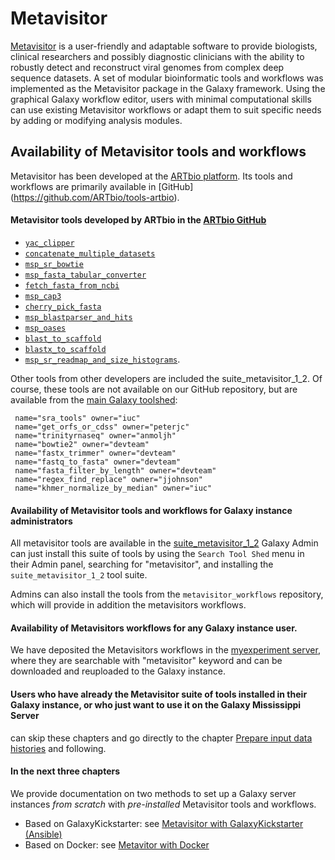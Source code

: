 # Metavisitor

[Metavisitor](http://dx.doi.org/10.1101/048983) is a user-friendly and adaptable software to provide biologists, clinical researchers and possibly diagnostic clinicians with the ability to robustly detect and reconstruct viral genomes from complex deep sequence datasets. A set of modular bioinformatic tools and workflows was implemented as the Metavisitor package in the Galaxy framework. Using the graphical Galaxy workflow editor, users with minimal computational skills can use existing Metavisitor workflows or adapt them to suit specific needs by adding or modifying analysis modules.

## Availability of Metavisitor tools and workflows

Metavisitor has been developed at the [ARTbio platform](http://artbio.fr). Its tools and workflows are primarily available in [GitHub] (https://github.com/ARTbio/tools-artbio).

#### Metavisitor tools developed by ARTbio in the [ARTbio GitHub](https://github.com/ARTbio/tools-artbio)

- [`yac_clipper`](https://github.com/ARTbio/tools-artbio/tree/master/tools/yac_clipper)
- [`concatenate_multiple_datasets`](https://github.com/ARTbio/tools-artbio/tree/master/tools/concatenate_multiple_datasets)
- [`msp_sr_bowtie`](https://github.com/ARTbio/tools-artbio/tree/master/tools/msp_sr_bowtie)
- [`msp_fasta_tabular_converter`](https://github.com/ARTbio/tools-artbio/tree/master/tools/msp_fasta_tabular_converter)
- [`fetch_fasta_from_ncbi`](https://github.com/ARTbio/tools-artbio/tree/master/tools/fetch_fasta_from_ncbi)
- [`msp_cap3`](https://github.com/ARTbio/tools-artbio/tree/master/tools/msp_cap3)
- [`cherry_pick_fasta`](https://github.com/ARTbio/tools-artbio/tree/master/tools/cherry_pick_fasta)
- [`msp_blastparser_and_hits`](https://github.com/ARTbio/tools-artbio/tree/master/tools/msp_blastparser_and_hits)
- [`msp_oases`](https://github.com/ARTbio/tools-artbio/tree/master/tools/msp_oases)
- [`blast_to_scaffold`](https://github.com/ARTbio/tools-artbio/tree/master/tools/blast_to_scaffold)
- [`blastx_to_scaffold`](https://github.com/ARTbio/tools-artbio/tree/master/tools/blastx_to_scaffold)
- [`msp_sr_readmap_and_size_histograms`](https://github.com/ARTbio/tools-artbio/tree/master/tools/msp_sr_readmap_and_size_histograms).
    
Other tools from other developers are included the suite_metavisitor_1_2. Of course, these tools are not available on our GitHub repository, but are available from the [main Galaxy toolshed](https://toolshed.g2.bx.psu.edu/):
    
     name="sra_tools" owner="iuc"
     name="get_orfs_or_cdss" owner="peterjc" 
     name="trinityrnaseq" owner="anmoljh" 
     name="bowtie2" owner="devteam" 
     name="fastx_trimmer" owner="devteam" 
     name="fastq_to_fasta" owner="devteam" 
     name="fasta_filter_by_length" owner="devteam" 
     name="regex_find_replace" owner="jjohnson" 
     name="khmer_normalize_by_median" owner="iuc" 


#### Availability of Metavisitor tools and workflows for **Galaxy instance administrators**

All metavisitor tools are available in the [suite_metavisitor_1_2](https://toolshed.g2.bx.psu.edu/repository/browse_repositories?sort=name&operation=view_or_manage_repository&f-free-text-search=metavisitor&id=ca18473f5a7e691a)
Galaxy Admin can just install this suite of tools by using the `Search Tool Shed` menu in their Admin panel, searching for "metavisitor", and installing the `suite_metavisitor_1_2` tool suite.

Admins can also install the tools from the `metavisitor_workflows` repository, which will provide in addition the metavisitors workflows.

#### Availability of Metavisitors workflows for any Galaxy instance user.
We have deposited the Metavisitors workflows in the [myexperiment server](http://www.myexperiment.org/workflows), where they are searchable with "metavisitor" keyword and can be downloaded and reuploaded to the Galaxy instance.

#### Users who have already the Metavisitor suite of tools installed in their Galaxy instance, or who just want to use it on the Galaxy Mississippi Server
can skip these chapters and go directly to the chapter [Prepare input data histories](use_cases_input_data) and following.


#### In the next three chapters

We provide documentation on two methods to set up a Galaxy server instances *from scratch* with *pre-installed* Metavisitor tools and workflows.

- Based on GalaxyKickstarter: see [Metavisitor with GalaxyKickstarter (Ansible)](metavisitor_ansible.md)
- Based on Docker: see [Metavitor with Docker](metavisitor_docker.md)
